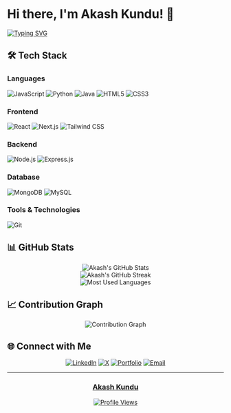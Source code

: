 # Hi there, I'm Akash Kundu! 👋

[![Typing SVG](https://readme-typing-svg.herokuapp.com?font=Fira+Code&pause=1000&color=2E97F7&width=435&lines=Full+Stack+Developer)](https://git.io/typing-svg)

## 🛠️ Tech Stack

### Languages

![JavaScript](https://img.shields.io/badge/-JavaScript-F7DF1E?style=flat-square&logo=javascript&logoColor=black)
![Python](https://img.shields.io/badge/-Python-3776AB?style=flat-square&logo=python&logoColor=white)
![Java](https://img.shields.io/badge/-Java-007396?style=flat-square&logo=java&logoColor=white)
![HTML5](https://img.shields.io/badge/-HTML5-E34F26?style=flat-square&logo=html5&logoColor=white)
![CSS3](https://img.shields.io/badge/-CSS3-1572B6?style=flat-square&logo=css3&logoColor=white)

### Frontend

![React](https://img.shields.io/badge/-React-61DAFB?style=flat-square&logo=react&logoColor=black)
![Next.js](https://img.shields.io/badge/-Next.js-000000?style=flat-square&logo=next.js&logoColor=white)
![Tailwind CSS](https://img.shields.io/badge/-Tailwind%20CSS-06B6D4?style=flat-square&logo=tailwindcss&logoColor=white)

### Backend

![Node.js](https://img.shields.io/badge/-Node.js-339933?style=flat-square&logo=node.js&logoColor=white)
![Express.js](https://img.shields.io/badge/-Express.js-000000?style=flat-square&logo=express&logoColor=white)

### Database

![MongoDB](https://img.shields.io/badge/-MongoDB-47A248?style=flat-square&logo=mongodb&logoColor=white)
![MySQL](https://img.shields.io/badge/-MySQL-4479A1?style=flat-square&logo=mysql&logoColor=white)

### Tools & Technologies

![Git](https://img.shields.io/badge/-Git-F05032?style=flat-square&logo=git&logoColor=white)

## 📊 GitHub Stats

<div align="center">
  <img src="https://github-readme-stats.vercel.app/api?username=akashkundu-code&show_icons=true&theme=radical&hide_border=true" alt="Akash's GitHub Stats" />
</div>

<div align="center">
  <img src="https://github-readme-streak-stats.herokuapp.com/?user=akashkundu-code&theme=radical&hide_border=true" alt="Akash's GitHub Streak" />
</div>

<div align="center">
  <img src="https://github-readme-stats.vercel.app/api/top-langs/?username=akashkundu-code&theme=radical&hide_border=true&layout=compact" alt="Most Used Languages" />
</div>

## 📈 Contribution Graph

<div align="center">
  <img src="https://github-readme-activity-graph.vercel.app/graph?username=akashkundu-code&theme=react-dark&hide_border=true" alt="Contribution Graph" />
</div>

## 🌐 Connect with Me

<div align="center">
  
[![LinkedIn](https://img.shields.io/badge/-LinkedIn-0077B5?style=for-the-badge&logo=linkedin&logoColor=white)](https://www.linkedin.com/in/akashhkundu/)
[![X](https://img.shields.io/badge/-X-000000?style=for-the-badge&logo=x&logoColor=white)](https://x.com/imakxh)
[![Portfolio](https://img.shields.io/badge/-Portfolio-000000?style=for-the-badge&logo=react&logoColor=white)](https://bento.me/akashkundu)
[![Email](https://img.shields.io/badge/-Email-D14836?style=for-the-badge&logo=gmail&logoColor=white)](mailto:akashkundu1265@gmail.com)

</div>

---

<div align="center">
  
### [Akash Kundu](https://github.com/akashkundu-code)



[![Profile Views](https://komarev.com/ghpvc/?username=akashkundu-code&color=brightgreen&style=flat-square)](https://github.com/akashkundu-code)

</div>
